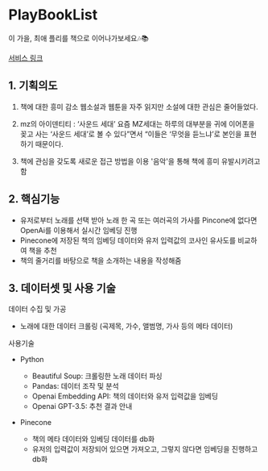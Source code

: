 # PlayBookList

이 가을, 최애 플리를 책으로 이어나가보세요🎶📚

[서비스 링크](https://play-book-list.streamlit.app/)

## 1. 기획의도

1. 책에 대한 흥미 감소
  웹소설과 웹툰을 자주 읽지만 소설에 대한 관심은 줄어들었다.

2. mz의 아이덴티티 : ‘사운드 세대’
  요즘 MZ세대는 하루의 대부분을 귀에 이어폰을 꽂고 사는 ‘사운드 세대’로 볼 수 있다”면서 “이들은 ‘무엇을 듣느냐’로 본인을 표현하기 때문이다.

3. 책에 관심을 갖도록 새로운 접근 방법을 이용
  '음악'을 통해 책에 흥미 유발시키려고 함

## 2. 핵심기능

- 유저로부터 노래를 선택 받아 노래 한 곡 또는 여러곡의 가사를 Pincone에 없다면 OpenAi를 이용해서 실시간 임베딩 진행
- Pinecone에 저장된 책의 임베딩 데이터와 유저 입력값의 코사인 유사도를 비교하여 책을 추천
- 책의 줄거리를 바탕으로 책을 소개하는 내용을 작성해줌

## 3. 데이터셋 및 사용 기술

데이터 수집 및 가공
- 노래에 대한 데이터 크롤링 (곡제목, 가수, 앨범명, 가사 등의 메타 데이터)

사용기술
- Python
  - Beautiful Soup: 크롤링한 노래 데이터 파싱
  - Pandas: 데이터 조작 및 분석
  - Openai Embedding API: 책의 데이터와 유저 입력값을 임베딩
  - Openai GPT-3.5: 추천 결과 안내
 
- Pinecone
  - 책의 메타 데이터와 임베딩 데이터를 db화
  - 유저의 입력값이 저장되어 있으면 가져오고, 그렇지 않다면 임베딩을 진행하고 db화
